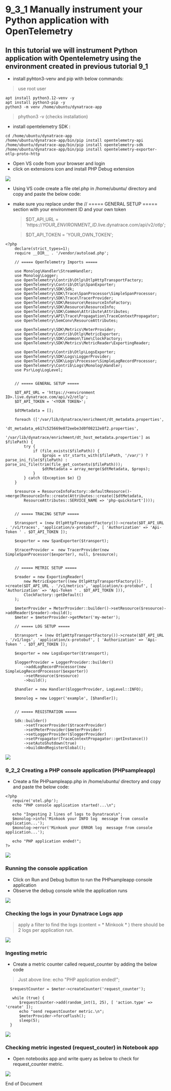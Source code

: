 # 9_3_1 Manually instrument your Python application with OpenTelemetry

## In this tutorial we will instrument Python application with Opentelemetry using the environment created in previous tutorial 9_1

- install pyhton3-venv and pip with below commands:
> use root user
```
apt install python3.12-venv -y
apt install python3-pip -y
python3 -m venv /home/ubuntu/dynatrace-app
```
> phython3 -v  (checks installation)

- install opentelemetry SDK  :

```
cd /home/ubuntu/dynatrace-app
/home/ubuntu/dynatrace-app/bin/pip install opentelemetry-api
/home/ubuntu/dynatrace-app/bin/pip install opentelemetry-sdk
/home/ubuntu/dynatrace-app/bin/pip install opentelemetry-exporter-otlp-proto-http
```
- Open VS code from your browser and login
- click on extensions icon and install PHP Debug extension

![](https://github.com/hakansuku/D1APACTraining/blob/main/images/PHP/phpdebug.png?raw=true)

- Using VS code create a file otel.php in /home/ubuntu/ directory and copy and paste the below code:
  
- make sure you replace under the // ===== GENERAL SETUP ===== section with your environment ID and your own token
	> $DT_API_URL = 'https://_YOUR_ENVIRONMENT_ID_.live.dynatrace.com/api/v2/otlp';
 
 	> $DT_API_TOKEN = 'YOUR_OWN_TOKEN';
 
```
<?php
	declare(strict_types=1);
	require __DIR__ . '/vendor/autoload.php';

	// ===== OpenTelemetry Imports =====

	use Monolog\Handler\StreamHandler;
	use Monolog\Logger;
	use OpenTelemetry\Contrib\Otlp\OtlpHttpTransportFactory;
	use OpenTelemetry\Contrib\Otlp\SpanExporter;
	use OpenTelemetry\SDK\Sdk;
	use OpenTelemetry\SDK\Trace\SpanProcessor\SimpleSpanProcessor;
	use OpenTelemetry\SDK\Trace\TracerProvider;
	use OpenTelemetry\SDK\Resource\ResourceInfoFactory;
	use OpenTelemetry\SDK\Resource\ResourceInfo;
	use OpenTelemetry\SDK\Common\Attribute\Attributes;
	use OpenTelemetry\API\Trace\Propagation\TraceContextPropagator;
	use OpenTelemetry\SemConv\ResourceAttributes;

	use OpenTelemetry\SDK\Metrics\MeterProvider;
	use OpenTelemetry\Contrib\Otlp\MetricExporter;
	use OpenTelemetry\SDK\Common\Time\ClockFactory;
	use OpenTelemetry\SDK\Metrics\MetricReader\ExportingReader;

	use OpenTelemetry\Contrib\Otlp\LogsExporter;
	use OpenTelemetry\SDK\Logs\LoggerProvider;
	use OpenTelemetry\SDK\Logs\Processor\SimpleLogRecordProcessor;
	use OpenTelemetry\Contrib\Logs\Monolog\Handler;
	use Psr\Log\LogLevel;


	// ===== GENERAL SETUP =====
    
	$DT_API_URL = 'https://<environment ID>.live.dynatrace.com/api/v2/otlp';
	$DT_API_TOKEN = '<YOUR TOKEN>';

	$dtMetadata = [];

	foreach (['/var/lib/dynatrace/enrichment/dt_metadata.properties',
              'dt_metadata_e617c525669e072eebe3d0f08212e8f2.properties',
              '/var/lib/dynatrace/enrichment/dt_host_metadata.properties'] as $filePath) {
		try {
			if (file_exists($filePath)) {
				$props = str_starts_with($filePath, '/var/') ? parse_ini_file($filePath) : parse_ini_file(trim(file_get_contents($filePath)));
				$dtMetadata = array_merge($dtMetadata, $props);
			}
		} catch (Exception $e) {}
	}

	$resource = ResourceInfoFactory::defaultResource()->merge(ResourceInfo::create(Attributes::create([$dtMetadata,
        ResourceAttributes::SERVICE_NAME => 'php-quickstart'])));


	// ===== TRACING SETUP =====

	$transport = (new OtlpHttpTransportFactory())->create($DT_API_URL . '/v1/traces', 'application/x-protobuf', [ 'Authorization' => 'Api-Token ' . $DT_API_TOKEN ]);

	$exporter = new SpanExporter($transport);

	$tracerProvider =  new TracerProvider(new SimpleSpanProcessor($exporter), null, $resource);


	// ===== METRIC SETUP =====

	$reader = new ExportingReader(
		new MetricExporter((new OtlpHttpTransportFactory())->create($DT_API_URL . '/v1/metrics', 'application/x-protobuf', [ 'Authorization' => 'Api-Token ' . $DT_API_TOKEN ])),
		ClockFactory::getDefault()
	);

	$meterProvider = MeterProvider::builder()->setResource($resource)->addReader($reader)->build();
	$meter = $meterProvider->getMeter('my-meter');

	// ===== LOG SETUP =====

	$transport = (new OtlpHttpTransportFactory())->create($DT_API_URL . '/v1/logs', 'application/x-protobuf', [ 'Authorization' => 'Api-Token ' . $DT_API_TOKEN ]);

	$exporter = new LogsExporter($transport);

	$loggerProvider = LoggerProvider::builder()
		->addLogRecordProcessor(new SimpleLogRecordProcessor($exporter))
		->setResource($resource)
		->build();

	$handler = new Handler($loggerProvider, LogLevel::INFO);

	$monolog = new Logger('example', [$handler]);


	// ===== REGISTRATION =====

	Sdk::builder()
		->setTracerProvider($tracerProvider)
		->setMeterProvider($meterProvider)
		->setLoggerProvider($loggerProvider)
		->setPropagator(TraceContextPropagator::getInstance())
		->setAutoShutdown(true)
		->buildAndRegisterGlobal();
```
![](https://github.com/hakansuku/D1APACTraining/blob/main/images/PHP/otel.png?raw=true)

### 9_2_2 Creating a PHP console application (PHPsampleapp)

- Create a file PHPsampleapp.php in /home/ubuntu/ directory and copy and paste the below code:
```
<?php
   require('otel.php');
   echo "PHP console application started!...\n";

   echo "Ingesting 2 lines of logs to Dynatrace\n";
   $monolog->info('Minkook your INFO log  message from console application...');
   $monolog->error('Minkook your ERROR log  message from console application...'); 

   echo "PHP application ended!";
?>
```
![](https://github.com/hakansuku/D1APACTraining/blob/main/images/PHP/consoleapp.png?raw=true)

### Running the console application
- Click on Run and Debug button to run the PHPsampleapp console application 
- Observe the debug console while the application runs

![](https://github.com/hakansuku/D1APACTraining/blob/main/images/PHP/rundebug.png?raw=true)

### Checking the logs in your Dynatrace Logs app 
> apply a filter to find the logs (content = * Minkook * ) there should be 2 logs per application run.

![](https://github.com/hakansuku/D1APACTraining/blob/main/images/PHP/tenantlogs.png?raw=true)

### Ingesting metric
- Create a metric counter called request_counter by adding the below code

> Just above line: echo "PHP application ended!";

```
  $requestCounter = $meter->createCounter('request_counter');

   while (true) {
      $requestCounter->add(random_int(1, 25), [ 'action.type' => 'create' ]);
      echo "send requestCounter metric.\n";
      $meterProvider->forceFlush();
      sleep(5);
  }
```
![](https://github.com/hakansuku/D1APACTraining/blob/main/images/PHP/request_counter.png?raw=true)

### Checking metric ingested (request_couter) in Notebook app

- Open notebooks app and write query as below to check for request_counter metric.

![](https://github.com/hakansuku/D1APACTraining/blob/main/images/PHP/notebooks.png?raw=true)



End of Document
